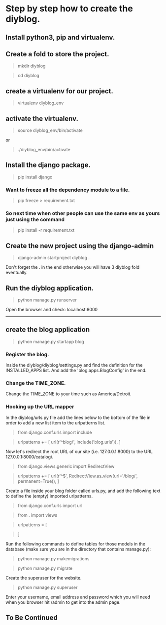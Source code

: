 # Step by step how to create the diyblog.

## Install python3, pip and virtualenv.

## Create a fold to store the project.

> mkdir diyblog

> cd diyblog

## create a virtualenv for our project.
> virtualenv diyblog_env

## activate the virtualenv.
> source diyblog_env/bin/activate

or

> ./diyblog_env/bin/activate

## Install the django package.
> pip install django
### Want to freeze all the dependency module to a file.
> pip freeze > requirement.txt
### So next time when other people can use the same env as yours just using the command
> pip install -r requirement.txt

## Create the new project using the django-admin
> django-admin startproject diyblog .

Don't forget the . in the end otherwise you will have 3 diyblog fold eventually.

## Run the diyblog application.
> python manage.py runserver

Open the browser and check: localhost:8000

___

## create the blog application

> python manage.py startapp blog

### Register the blog.

Inside the diyblog/diyblog/settings.py and find the definition for the INSTALLED_APPS list. And add the 'blog.apps.BlogConfig' in the end.

### Change the TIME_ZONE.

Change the TIME_ZONE to your time such as America/Detroit.

### Hooking up the URL mapper

In the diyblog/urls.py file add the lines below to the bottom of the file in order to add a new list item to the urlpatterns list.


>from django.conf.urls import include

>urlpatterns += [
    url(r'^blog/', include('blog.urls')),
]

Now let's redirect the root URL of our site (i.e. 127.0.0.1:8000) to the URL 127.0.0.1:8000/catalog/.

>from django.views.generic import RedirectView

>urlpatterns += [
    url(r'^$', RedirectView.as_view(url='/blog/', permanent=True)),
]

Create a file inside your blog folder called urls.py, and add the following text to define the (empty) imported urlpatterns.

>from django.conf.urls import url

>from . import views


>urlpatterns = [

>]

Run the following commands to define tables for those models in the database (make sure you are in the directory that contains manage.py):

>python manage.py makemigrations

>python manage.py migrate

Create the superuser for the website.

>python manage.py superuser

Enter your username, email address and password which you will need when you browser hit /admin to get into the admin page.

## To Be Continued
